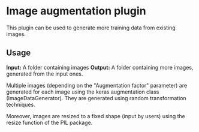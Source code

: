 # Image augmentation plugin
This plugin can be used to generate more training data from existing images.

## Usage
**Input:** A folder containing images
**Output:** A folder containing more images, generated from the input ones.

Multiple images (depending on the "Augmentation factor" parameter) are generated for each image using the keras augmentation class (ImageDataGenerator). They are generated using random transformation techniques.

Moreover, images are resized to a fixed shape (input by users) using the resize function of the PIL package.
